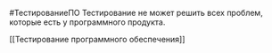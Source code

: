 #ТестированиеПО 
Тестирование не может решить всех проблем, которые есть у программного продукта.

[[Тестирование программного обеспечения]]